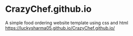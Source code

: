 # CrazyChef.github.io
A simple food ordering website template using css and html
https://luckysharma05.github.io/CrazyChef.github.io/
